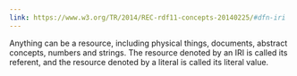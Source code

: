 ```yaml
---
link: https://www.w3.org/TR/2014/REC-rdf11-concepts-20140225/#dfn-iri
---
```

Anything can be a resource, including physical things, documents, abstract concepts, numbers and strings.
The resource denoted by an IRI is called its referent, and the resource denoted by a literal is called its literal value.